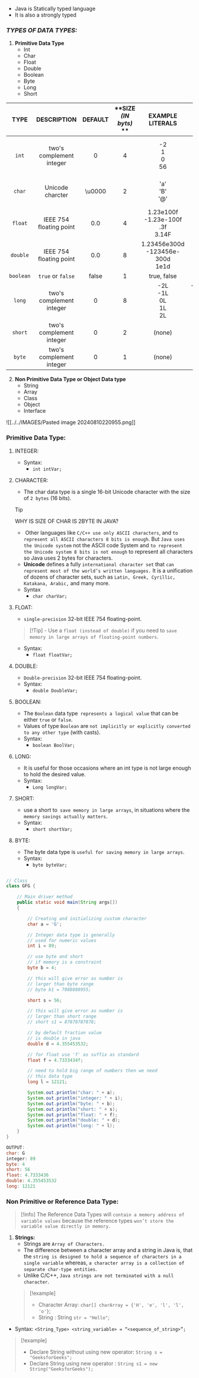 - Java is Statically typed language
- It is also a strongly typed
### ***TYPES OF DATA TYPES:***  ###

1. **Primitive Data Type**
	- Int
	- Char
	- Float
	- Double
	- Boolean
	- Byte
	- Long
	- Short
	

| **TYPE**  |     **DESCRIPTION**      | **DEFAULT** | **SIZE<br>*(IN byts)* ** |        **EXAMPLE<br>LITERALS**        |                          **RANGE OF VALUES**                           |
| :-------: | :----------------------: | :---------: | :----------------------: | :-----------------------------------: | :--------------------------------------------------------------------: |
|   `int`   | two's complement integer |      0      |            4             |          -2<br>1<br>0<br>56           |            -2,147,483,648 <br><br>to <br><br>2,147,483,647             |
|  `char`   |   Unicode<br>charcter    |   \u0000    |            2             |           'a'<br>'B'<br>'@'           |       characters representation of ASCII values<br><br>0 to 255        |
|  `float`  | IEEE 754 floating point  |     0.0     |            4             | 1.23e100f -1.23e-100f<br>.3f<br>3.14F |                         upto 7 decimal digits                          |
| `double`  | IEEE 754 floating point  |     0.0     |            8             | 1.23456e300d  -123456e-300d <br>1e1d  |                         upto 16 decimal digits                         |
| `boolean` |    `true` or `false`     |    false    |            1             |              true, false              |                              true, false                               |
|  `long`   | two's complement integer |      0      |            8             |     -2L<br>-1L<br>0L<br>1L<br>2L      | -9,223,372,036,854,775,808 <br><br>to<br><br>9,223,372,036,854,775,807 |
|  `short`  | two's complement integer |      0      |            2             |                (none)                 |                           -32,768 to 32,767                            |
|  `byte`   | two's complement integer |      0      |            1             |                (none)                 |                              -128 to 127                               |

	
2. **Non Primitive Data Type or Object Data type**
	- String
	- Array
	- Class
	- Object
	- Interface

![[../../IMAGES/Pasted image 20240810220955.png]]
### Primitive Data Type: ###

1. INTEGER:
	- Syntax:
		- `int intVar;`

2. CHARACTER:
	- The char data type is a single 16-bit Unicode character with the size of `2 bytes` (16 bits).
	>[!Tip]
	>WHY IS SIZE OF CHAR IS 2BYTE IN JAVA?
	>	-  Other languages like `C/C++ use only ASCII characters`, and `to represent all ASCII characters 8 bits is enough`. But `Java uses the Unicode system` not the ASCII code System and `to represent the Unicode system 8 bits is not enough` to represent all characters so Java uses 2 bytes for characters.
	>	- **Unicode** defines a fully `international character set` that `can represent most of the world’s written languages.` It is a unification of dozens of character sets, such as `Latin, Greek, Cyrillic, Katakana, Arabic,` and many more.
	  
	- Syntax
		- `char charVar;`

3. FLOAT:
	- `single-precision` 32-bit IEEE 754 floating-point.
	>	[!Tip]
	>		- Use a `float (instead of double)` if you need to `save memory in large arrays of floating-point numbers`.
	
	- Syntax:
		- `float floatVar;`

4. DOUBLE:
	- `Double-precision` 32-bit IEEE 754 floating-point.
	- Syntax:
		- `double DoubleVar;`

5.  BOOLEAN:
	- The `Boolean` data type` represents a logical value` that can be either `true` or `false`.
	- Values of type `Boolean` are `not implicitly or explicitly converted to any other type` (with casts).
	- Syntax:
		- `boolean BoolVar;`

6. LONG:
	- It is useful for those occasions where an int type is not large enough to hold the desired value.
	- Syntax:
		- `Long longVar;`

7. SHORT:
	- use a short to` save memory in large arrays`, in situations where the `memory savings actually matters`. 
	- Syntax:
		- `short shortVar;`

8. BYTE:
	- The byte data type is `useful for saving memory in large arrays`.
	- Syntax:
		- `byte byteVar;`

```java

// Class
class GFG {

    // Main driver method
    public static void main(String args[])
    {

        // Creating and initializing custom character
        char a = 'G';

        // Integer data type is generally
        // used for numeric values
        int i = 89;

        // use byte and short
        // if memory is a constraint
        byte b = 4;

        // this will give error as number is
        // larger than byte range
        // byte b1 = 7888888955;

        short s = 56;

        // this will give error as number is
        // larger than short range
        // short s1 = 87878787878;

        // by default fraction value
        // is double in java
        double d = 4.355453532;

        // for float use 'f' as suffix as standard
        float f = 4.7333434f;

        // need to hold big range of numbers then we need
        // this data type
        long l = 12121;

        System.out.println("char: " + a);
        System.out.println("integer: " + i);
        System.out.println("byte: " + b);
        System.out.println("short: " + s);
        System.out.println("float: " + f);
        System.out.println("double: " + d);
        System.out.println("long: " + l);
    }
}

OUTPUT:
char: G
integer: 89
byte: 4
short: 56
float: 4.7333436
double: 4.355453532
long: 12121

```

### Non Primitive or Reference Data Type: ###

>[!info]
>The Reference Data Types will `contain a memory address of variable values` because the reference types `won’t store the variable value directly in memory.
`

1. **Strings:**
   - Strings are `Array of Characters.`
   - The difference between a character array and a string in Java is, that the `string is designed to hold a sequence of characters in a single variable` whereas, `a character array is a collection of separate char-type entities`.
   - Unlike C/C++, `Java strings are not terminated with a null character`.
   >[!example]
   >- Character Array: `char[] charArray = {'H', 'e', 'l', 'l', 'o'}`;
   >- String : String `str = "Hello"`;

- Syntax: `<String_Type> <string_variable> = “<sequence_of_string>”;` 
>[!example]
>- Declare String without using new operator: `String s = "GeeksforGeeks";`
>- Declare String using new operator : `String s1 = new String("GeeksforGeeks");`
